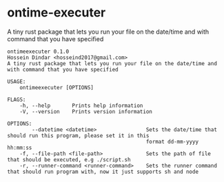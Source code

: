
# ontime-executer

A tiny rust package that lets you run your file on the date/time and with command that you have specified

```
ontimeexecuter 0.1.0
Hossein Dindar <hosseind2017@gmail.com>
A tiny rust package that lets you run your file on the date/time and with command that you have specified

USAGE:
    ontimeexecuter [OPTIONS]

FLAGS:
    -h, --help       Prints help information
    -V, --version    Prints version information

OPTIONS:
        --datetime <datetime>                Sets the date/time that should run this program, please set it in this
                                             format dd-mm-yyyy hh:mm:ss
    -f, --file-path <file-path>              Sets the path of file that should be executed, e.g ./script.sh
    -r, --runner-command <runner-command>    Sets the runner command that should run program with, now it just supports sh and node

```
  